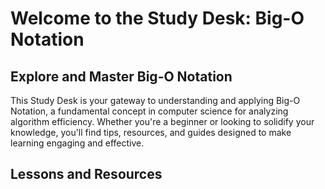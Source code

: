 # Welcome to the Study Desk: Big-O Notation

## Explore and Master Big-O Notation

This Study Desk is your gateway to understanding and applying Big-O Notation, a fundamental concept in computer science for analyzing algorithm efficiency. Whether you're a beginner or looking to solidify your knowledge, you'll find tips, resources, and guides designed to make learning engaging and effective.

## Lessons and Resources

